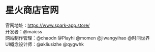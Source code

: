 # 星火商店官网
官网地址：https://www.spark-app.store/      
开发者：@maicss     
网站制作管理：@chaodn @Playhi @momen @jiwangyihao @时间世界  
UI概念设计师：@akliusizhe @qygwhk     